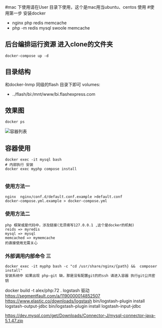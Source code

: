 #mac 下使用请在User 目录下使用，这个是mac用当ubuntu、centos 使用
#使用第一步 安装docker 
* nginx php redis memcache
* php -m redis mysql swoole memcache


## 后台编排运行资源 进入clone的文件夹
```
docker-compose up -d
```

## 目录结构
和docker-lnmp 同级的flash 目录下即可
volumes:
   - ../flash/bi:/mnt/www/bi.flashexpress.com
## 效果图
``` 
docker ps
```
![容器列表](https://gitee.com/uploads/images/2018/0523/215151_1d8f3198_87619.png "2.png")

## 容器使用
```
docker exec -it mysql bash
# 内部执行 安装 
docker exec myphp compose install


```
### 使用方法一
```
nginx  nginx/conf.d/default.conf.example >default.conf
docker-compose.yml.example > docker-compose.yml
```
### 使用方法二
```
php 框架或是代码中，涉及链接(无须填写127.0.0.1 ,这个是docker的机制)
reids => myredis  
mysql => mysql 
memcached => mymemcache 
的直接使用无需关心
```
### 外部调用内部命令 三
```
docker exec -it myphp bash -c "cd /usr/share/nginx/{path} &&  composer install"
安装系统中 如果出现 php-git 缺，那是没有配置git的的ssh 请进入容器 执行git公共密钥
```
docker build -t alex/php:72 .
logstash 驱动
https://segmentfault.com/a/1190000014852507
https://www.elastic.co/downloads/logstash
bin/logstash-plugin install logstash-output-jdbc
bin/logstash-plugin install logstash-input-jdbc

https://dev.mysql.com/get/Downloads/Connector-J/mysql-connector-java-5.1.47.zip
